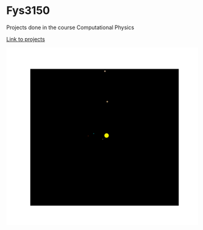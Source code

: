 # Fys3150
Projects done in the course Computational Physics

[Link to projects](https://github.com/endrias34/FYS4150/)

<p align="center">
  <img src="Solar_sys.gif">
</p>
